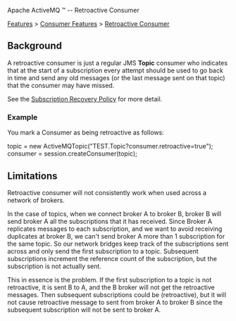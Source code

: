 Apache ActiveMQ ™ -- Retroactive Consumer 

[Features](features.html) > [Consumer Features](consumer-features.html) > [Retroactive Consumer](retroactive-consumer.html)


Background
----------

A retroactive consumer is just a regular JMS **Topic** consumer who indicates that at the start of a subscription every attempt should be used to go back in time and send any old messages (or the last message sent on that topic) that the consumer may have missed.

See the [Subscription Recovery Policy](subscription-recovery-policy.html) for more detail.

### Example

You mark a Consumer as being retroactive as follows:

topic = new ActiveMQTopic("TEST.Topic?consumer.retroactive=true");
consumer = session.createConsumer(topic);

Limitations
-----------

Retroactive consumer will not consistently work when used across a network of brokers.

In the case of topics, when we connect broker A to broker B, broker B will send broker A all the subscriptions that it has received. Since Broker A replicates messages to each subscription, and we want to avoid receiving duplicates at broker B, we can't send broker A more than 1 subscription for the same topic. So our network bridges keep track of the subscriptions sent across and only send the first subscription to a topic. Subsequent subscriptions increment the reference count of the subscription, but the subscription is not actually sent.

This in essence is the problem. If the first subscription to a topic is not retroactive, it is sent B to A, and the B broker will not get the retroactive messages. Then subsequent subscriptions could be (retroactive), but it will not cause retroactive message to sent from broker A to broker B since the subsequent subscription will not be sent to broker A.


